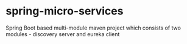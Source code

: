# spring-micro-services

Spring Boot based multi-module maven project which consists of two modules - discovery server and eureka client
